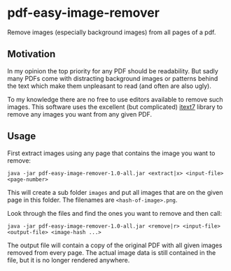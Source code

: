 # pdf-easy-image-remover

Remove images (especially background images) from all pages of a pdf.

## Motivation

In my opinion the top priority for any PDF should be readability. But sadly many PDFs come
with distracting background images or patterns behind the text which make them unpleasant
to read (and often are also ugly).

To my knowledge there are no free to use editors available to remove such images. This
software uses the excellent (but complicated) [itext7](https://github.com/itext/itext7) library
to remove any images you want from any given PDF.

## Usage

First extract images using any page that contains the image you want to remove:

```
java -jar pdf-easy-image-remover-1.0-all.jar <extract|x> <input-file> <page-number>
```

This will create a sub folder `images` and put all images that are on the given
page in this folder. The filenames are `<hash-of-image>.png`.

Look through the files and find the ones you want to remove and then call:

```
java -jar pdf-easy-image-remover-1.0-all.jar <remove|r> <input-file> <output-file> <image-hash ...>
```

The output file will contain a copy of the original PDF with all given images removed from every page.
The actual image data is still contained in the file, but it is no longer rendered anywhere.
